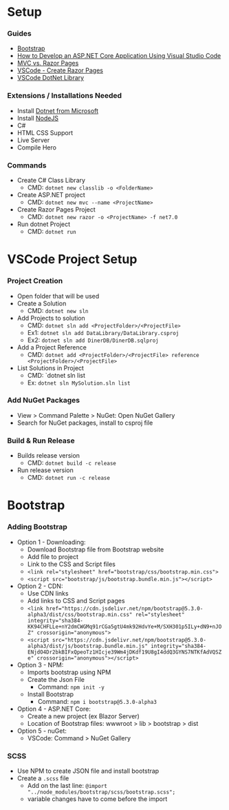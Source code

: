 
# Setup

### Guides

- [Bootstrap](https://getbootstrap.com/)
- [How to Develop an ASP.NET Core Application Using Visual Studio Code](https://www.syncfusion.com/blogs/post/how-to-develop-an-asp-net-core-application-using-visual-studio-code.aspx)
- [MVC vs. Razor Pages](https://learn.microsoft.com/en-us/dotnet/architecture/porting-existing-aspnet-apps/comparing-razor-pages-aspnet-mvc)
- [VSCode - Create Razor Pages](https://github.com/dotnet-presentations/aspnetcore-for-beginners/blob/main/Tutorial/1-Create%20a%20Razor%20Page/Create-a-Razorpage.md)
- [VSCode DotNet Library](https://learn.microsoft.com/en-us/dotnet/core/tutorials/library-with-visual-studio-code?pivots=dotnet-7-0)

### Extensions / Installations Needed

- Install [Dotnet from  Microsoft](https://dotnet.microsoft.com/en-us/download/dotnet)
- Install [NodeJS](https://nodejs.org/en)
- C#
- HTML CSS Support
- Live Server
- Compile Hero

### Commands

- Create C# Class Library
    - CMD: `dotnet new classlib -o <FolderName>`
- Create ASP.NET project
    - CMD: `dotnet new mvc --name <ProjectName>`
- Create Razor Pages Project
    - CMD: `dotnet new razor -o <ProjectName> -f net7.0`
- Run dotnet Project
    - CMD: `dotnet run`

# VSCode Project Setup

### Project Creation

- Open folder that will be used
- Create a Solution
    - CMD: `dotnet new sln`
- Add Projects to solution
    - CMD: `dotnet sln add <ProjectFolder>/<ProjectFile>`
    - Ex1: `dotnet sln add DataLibrary/DataLibrary.csproj`
    - Ex2: `dotnet sln add DinerDB/DinerDB.sqlproj`
- Add a Project Reference
    - CMD: `dotnet add <ProjectFolder>/<ProjectFile> reference <ProjectFolder>/<ProjectFile>`
- List Solutions in Project
    - CMD: `dotnet sln <SolutionFileName> list
    - Ex: `dotnet sln MySolution.sln list`

### Add NuGet Packages

- View > Command Palette > NuGet: Open NuGet Gallery
- Search for NuGet packages, install to csproj file

### Build & Run Release

- Builds release version
    - CMD: `dotnet build -c release`
- Run release version
    - CMD: `dotnet run -c release`

# Bootstrap

### Adding Bootstrap

- Option 1 - Downloading:
    - Download Bootstrap file from Bootstrap website
    - Add file to project
    - Link to the CSS and Script files
    - `<link rel="stylesheet" href="bootstrap/css/bootstrap.min.css">`
    - `<script src="bootstrap/js/bootstrap.bundle.min.js"></script>`
- Option 2 - CDN:
    - Use CDN links
    - Add links to CSS and Script pages
    - `<link href="https://cdn.jsdelivr.net/npm/bootstrap@5.3.0-alpha3/dist/css/bootstrap.min.css" rel="stylesheet" integrity="sha384-KK94CHFLLe+nY2dmCWGMq91rCGa5gtU4mk92HdvYe+M/SXH301p5ILy+dN9+nJOZ" crossorigin="anonymous">`
    - `<script src="https://cdn.jsdelivr.net/npm/bootstrap@5.3.0-alpha3/dist/js/bootstrap.bundle.min.js" integrity="sha384-ENjdO4Dr2bkBIFxQpeoTz1HIcje39Wm4jDKdf19U8gI4ddQ3GYNS7NTKfAdVQSZe" crossorigin="anonymous"></script>`
- Option 3 - NPM:
    - Imports bootstrap using NPM
    - Create the Json File
        - Command: `npm init -y`
    - Install Bootstrap
        - Command: `npm i bootstrap@5.3.0-alpha3`
- Option 4 - ASP.NET Core:
    - Create a new project (ex Blazor Server)
    - Location of Bootstrap files: wwwroot > lib > bootstrap > dist
- Option 5 - nuGet:
    - VSCode: Command > NuGet Gallery

### SCSS

- Use NPM to create JSON file and install bootstrap
- Create a `.scss` file
    - Add on the last line: `@import "../node_modules/bootstrap/scss/bootstrap.scss";` 
    - variable changes have to come before the import


